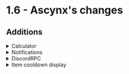 # 1.6 - Ascynx's changes

## Additions
<details>
<summary>Calculator</summary>

 - Money to item
 - currency exchange
 - Is only accessible when in the "plots" shard and in a container gui

</details>

<details>
<summary>Notifications</summary>

LocationNotifier - Shows a notification when the player leaves/enter a defined location.

If there are any issues with certain locations (or want to add one/multiple to the list) then please open a pull request on [here](https://api.github.com/gists/4b1602b907da62a9cca6f135fd334737)


Errors - When an error happens in the mod it's possible a notification will be shown to tell the user that something's gone wrong.

Uses texture - [texture](src/main/resources/assets/unofficial-monumenta-mod/textures/gui/notifications.png)

</details>

<details>
<summary>DiscordRPC</summary>

Information about the player / where they are can be shown in the discord status. (can be disabled in the settings)
the user can change one of the two lines of the discord rpc using custom values, that will be replaced when the discord rpc is updated

### While in the main menu

- Will show "In the Main menu"

Yeah, that's about it

### While in singleplayer

- Similarly to main menu will show "In Singleplayer".


### While on a server

- Will show "Playing Multiplayer - <the server's entry name>"

### While on Monumenta

- "{player}" will be replaced by the player's name
- "{shard}" will be replaced by the shard's name
- "{location}" will be replaced by the location the player's in (if no location found will act the same way as "{shard}").
- "{holding}" will be replaced by the held item's actual name (isn't affected by ItemNameSpoofer).
- "{class}" will be replaced by the player's class.

More information in [the pull request](https://github.com/Njol/UnofficialMonumentaMod/pull/4#issue-1283343173)

</details>

<details>
<summary> Item cooldown display </summary>

### Still [W.I.P](src/main/java/ch/njol/unofficialmonumentamod/features/misc/managers/CooldownManager.java)

Items with a cooldown (matches "Cooldown: (time in minutes)(m or s)") will be shown under cooldown when activated.
Isn't accurate with the Tesseract of light -> Why does it work differently than every other tesseracts.
[see here for example of how it works](https://youtu.be/FBoM2hLYfCI)
</details>

